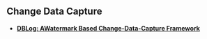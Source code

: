 ## Change Data Capture

- **[DBLog: AWatermark Based Change-Data-Capture Framework][dblog]**

[dblog]: dblog.md
